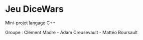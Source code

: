 # Jeu DiceWars

Mini-projet langage C++

Groupe : Clément Madre - Adam Creusevault - Mattéo Boursault 
